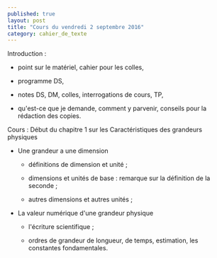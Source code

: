 ```yaml
---
published: true
layout: post
title: "Cours du vendredi 2 septembre 2016"
category: cahier_de_texte
---
```

Introduction :

- point sur le matériel, cahier pour les colles,

- programme DS,

- notes DS, DM, colles, interrogations de cours, TP,

- qu'est-ce que je demande, comment y parvenir, conseils pour la rédaction des copies.

Cours : Début du chapitre 1 sur les Caractéristiques des grandeurs physiques

- Une grandeur a une dimension

   - définitions de dimension et unité ;

   - dimensions et unités de base : remarque sur la définition de la seconde ;

   - autres dimensions et autres unités ;

- La valeur numérique d'une grandeur physique

   - l'écriture scientifique ;

   - ordres de grandeur de longueur, de temps, estimation, les constantes fondamentales.

